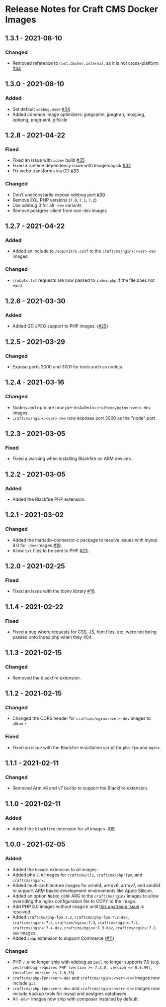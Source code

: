 # Release Notes for Craft CMS Docker Images

## 1.3.1 - 2021-08-10

### Changed

- Removed reference to `host.docker.internal`, as it is not cross-platform [#34](https://github.com/craftcms/docker/issues/34)

## 1.3.0 - 2021-08-10

### Added

- Set default `xdebug.mode` [#34](https://github.com/craftcms/docker/issues/34)
- Added common image optimizers: jpegoptim, jpegtran, mozjpeg, optipng, pngquant, gifsicle

## 1.2.8 - 2021-04-22

### Fixed

- Fixed an issue with `iconv` build [#35](https://github.com/craftcms/docker/pull/35)
- Fixed a runtime dependency issue with Imagemagick [#32](https://github.com/craftcms/docker/issues/32)
- Fix webp transforms via GD [#33](https://github.com/craftcms/docker/issues/33)

### Changed

- Don't uneccessarily expose xdebug port [#30](https://github.com/craftcms/docker/issues/30)
- Remove EOL PHP versions (`7.0`, `7.1`, `7.2`)
- Use xdebug 3 for all `-dev` variants
- Remove postgres-client from non-dev images

## 1.2.7 - 2021-04-22

### Added

- Added an include to `/app/nitro.conf` to the `craftcms/nginx:<ver>-dev` images.

### Changed

- `/robots.txt` requests are now passed to `index.php` if the file does not exist.

## 1.2.6 - 2021-03-30

### Added

- Added GD JPEG support to PHP images. ([#25](https://github.com/craftcms/docker/issues/25))

## 1.2.5 - 2021-03-29

### Changed

- Expose ports 3000 and 3001 for tools such as nodejs.

## 1.2.4 - 2021-03-16

### Changed

- Nodejs and npm are now pre-installed in `craftcms/nginx:<ver>-dev` images.
- `craftcms/nginx:<ver>-dev` now exposes port 3000 as the "node" port.

## 1.2.3 - 2021-03-05

### Fixed

- Fixed a warning when installing Blackfire on ARM devices.

## 1.2.2 - 2021-03-05

### Added

- Added the Blackfire PHP extension.

## 1.2.1 - 2021-03-02

### Changed

- Added the mariadb-connector-c package to resolve issues with mysql 8.0 for `-dev` images [#19](https://github.com/craftcms/docker/issues/19).
- Allow `txt` files to be sent to PHP [#23](https://github.com/craftcms/docker/issues/23).

## 1.2.0 - 2021-02-25

### Fixed

- Fixed an issue with the iconv library [#16](https://github.com/craftcms/docker/issues/16).

## 1.1.4 - 2021-02-22

### Fixed

- Fixed a bug where requests for CSS, JS, font files, etc. were not being passed onto index.php when they 404.

## 1.1.3 - 2021-02-15

### Changed

- Removed the blackfire extension.

## 1.1.2 - 2021-02-15

### Changed

- Changed the CORS header for `craftcms/nginx:<ver>-dev` images to allow `*`.

### Fixed

- Fixed an issue with the Blackfire installation script for `php-fpm` and `nginx`.

## 1.1.1 - 2021-02-11

### Changed

- Removed Arm v6 and v7 builds to support the Blackfire extension.

## 1.1.0 - 2021-02-11

### Added

- Added the `blackfire` extension for all images. [#18](https://github.com/craftcms/docker/issues/18)

## 1.0.0 - 2021-02-05

### Added

- Added the `bcmath` extension to all images.
- Added php `7.0` images for `craftcms/cli`, `craftcms/php-fpm`, and `craftcms/nginx`.
- Added multi-architecture images for arm64, arm/v6, arm/v7, and amd64 to support ARM based development environments like Apple Silicon.
- Added an option `NGINX_CONF` ARG to the `craftcms/nginx` images to allow overriding the nginx configuration file to COPY to the image.
- Add PHP 8.0 images without imagick until [this upstream issue](https://github.com/Imagick/imagick/issues/358) is resolved.
- Added `craftcms/php-fpm:7.2`, `craftcms/php-fpm:7.2-dev`, `craftcms/nginx:7.4`, `craftcms/nginx:7.3`, `craftcms/nginx:7.2`, `craftcms/nginx:7.4-dev`, `craftcms/nginx:7.3-dev`, `craftcms/nginx:7.2-dev` images.
- Added `soap` extension to support Commerce ([#11](https://github.com/craftcms/docker/issues/11))

### Changed

- PHP `7.0` no longer ship with xdebug as `pecl` no longer supports 7.0 (e.g. `pecl/xdebug requires PHP (version >= 7.2.0, version <= 8.0.99), installed version is 7.0.33`).
- `craftcms/php-fpm:<ver>-dev` and `craftcms/nginx:<ver>-dev` images now include `git`.
- `craftcms/php-fpm:<ver>-dev` and `craftcms/nginx:<ver>-dev` images now include backup tools for mysql and postgres databases.
- All `-dev*` images now ship with composer installed by default.
